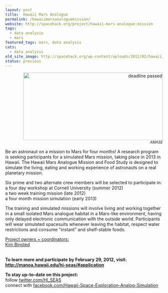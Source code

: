 ```yaml
---
layout: post
title:  Hawaii Mars Analogue
permalink: /hawaiimarsanaloguemission/
website: http://spacehack.org/project/hawaii-mars-analogue-mission
tags: 
  - data analysis
  - mars
featured_tags: mars, data analysis
cats: 
  - data analysis
old_site_image: http://spacehack.org/wp-content/uploads/2012/02/hawaii_new2.jpg
status: previous
---
```


<div class = "scrape-from-old-wordpress">

<p style="text-align: right;"><img class="alignnone size-full wp-image-1562" title="" src="/wp-content/uploads/2012/02/hawaii_dead.jpg" alt="deadline passed" width="446" height="216" srcset="http://spacehack.org/wp-content/uploads/2012/02/hawaii_dead-310x150.jpg 310w, http://spacehack.org/wp-content/uploads/2012/02/hawaii_dead.jpg 446w" sizes="(max-width: 446px) 100vw, 446px" /><br />
<small><em>AMASE</em></small></p>
<p>Be an astronaut on a mission to Mars for four months! A research program is seeking participants for a simulated Mars mission, taking place in 2013 in Hawaii. The Hawaii Mars Analogue Mission and Food Study is designed to simulate the living, eating and working experience of astronauts on a real planetary mission.</p>
<p>Six prime and two alternate crew members will be selected to participate in:<br />
  a four day workshop at Cornell University (summer 2012)<br />
  a two week training mission (late 2012)<br />
  a four month mission simulation (early 2013)</p>
<p>The training and simulated missions will involve living and working together in a small isolated Mars analogue habitat in a Mars-like environment, having only delayed electronic communication with the outside world. Participants will wear simulated spacesuits whenever leaving the habitat, respect water restrictions and consume &#8220;instant&#8221; and shelf-stable foods.</p>
<p><span style="text-decoration: underline;">Project owners + coordinators:</span><br />
<a href="mailto:binsted@hawaii.edu">Kim Binsted</a></p>
<p><!--supplement--><br />
<strong>To learn more and participate by February 29, 2012, visit: <a href="http://manoa.hawaii.edu/hi-seas/#application">http://manoa.hawaii.edu/hi-seas/#application</a></strong></p>
<p><strong>To stay up-to-date on this project:</strong><br />
  follow <a href="http://twitter.com/HI_SEAS">twitter.com/HI_SEAS</a><br />
  connect with <a href="https://www.facebook.com/pages/Hawaii-Space-Exploration-Analog-Simulation/281387055255817">facebook.com/Hawaii-Space-Exploration-Analog-Simulation</a></p>


</div>